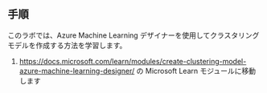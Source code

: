 ﻿---
lab:
    title: 'Azure Machine Learning デザイナーを使用してクラスタリング モデルを作成する'
---

## 手順
このラボでは、Azure Machine Learning デザイナーを使用してクラスタリング モデルを作成する方法を学習します。

1.	https://docs.microsoft.com/learn/modules/create-clustering-model-azure-machine-learning-designer/ の Microsoft Learn モジュールに移動します
